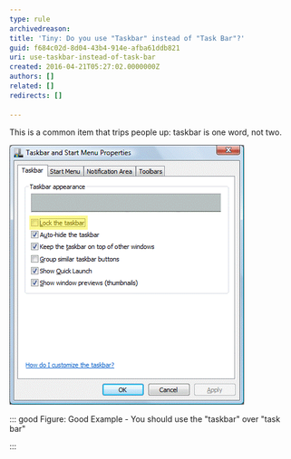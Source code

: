 ```yaml
---
type: rule
archivedreason: 
title: 'Tiny: Do you use "Taskbar" instead of "Task Bar"?'
guid: f684c02d-8d04-43b4-914e-afba61ddb821
uri: use-taskbar-instead-of-task-bar
created: 2016-04-21T05:27:02.0000000Z
authors: []
related: []
redirects: []

---
```


This is a common item that trips people up: taskbar is one word, not two.  
<!--endintro-->

![Taskbar is one word, not two ](taskbar-not-task-bar.gif)


::: good
Figure: Good Example - You should use the "taskbar" over "task bar"

:::
